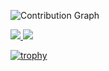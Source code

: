 ![Contribution Graph](https://activity-graph.herokuapp.com/graph?username=byamb4&theme=dracula&bg_color=00000000&color=878787&line=4c8ed9&point=00000000&area=true&hide_border=true)

<a href="https://github.com/anuraghazra/github-readme-stats">
  <img align="start" src="https://github-readme-stats.vercel.app/api?username=byamb4&show_icons=true&theme=midnight-purple&line_height=24&hide=stars&bg_color=0d1117" />
</a>
<a href="https://github.com/anuraghazra/github-readme-stats">
  <img align="end" src="https://github-readme-stats.vercel.app/api/top-langs/?username=byamb4&layout=compact&theme=midnight-purple&bg_color=0d1117" />
</a>

[![trophy](https://github-profile-trophy.vercel.app/?username=byamb4&theme=darkhub&margin-w=13&margin-h=15&column=7)](https://github.com/ryo-ma/github-profile-trophy)
